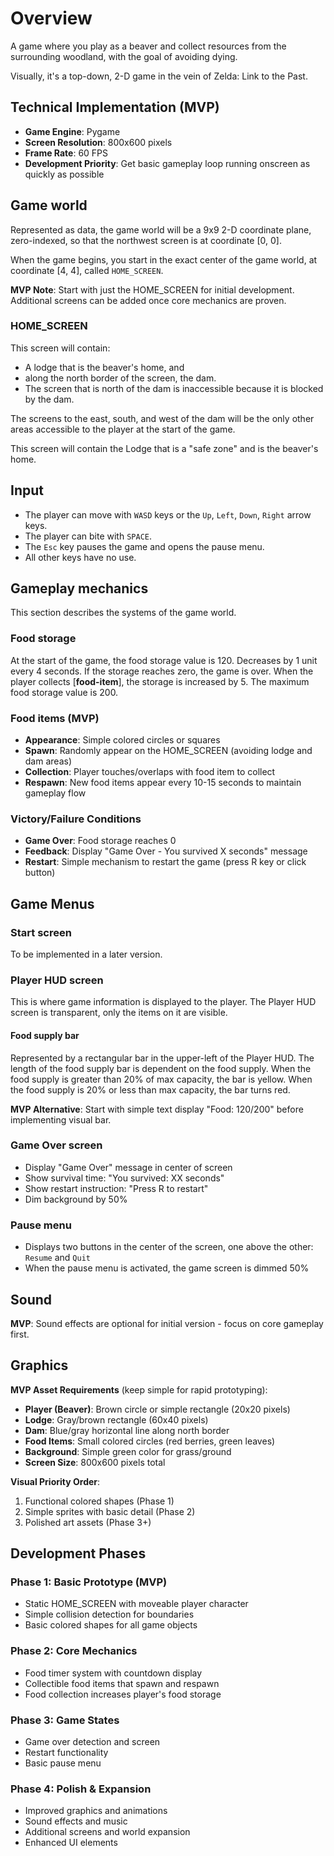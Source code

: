 # Overview
A game where you play as a beaver and collect resources from the surrounding woodland, with the goal of avoiding dying.

Visually, it's a top-down, 2-D game in the vein of Zelda: Link to the Past.

## Technical Implementation (MVP)
- **Game Engine**: Pygame
- **Screen Resolution**: 800x600 pixels
- **Frame Rate**: 60 FPS
- **Development Priority**: Get basic gameplay loop running onscreen as quickly as possible

## Game world
Represented as data, the game world will be a 9x9 2-D coordinate plane, zero-indexed, so that the northwest screen is at coordinate [0, 0].

When the game begins, you start in the exact center of the game world, at coordinate [4, 4], called `HOME_SCREEN`.

**MVP Note**: Start with just the HOME_SCREEN for initial development. Additional screens can be added once core mechanics are proven.

### HOME_SCREEN
This screen will contain:
- A lodge that is the beaver's home, and
- along the north border of the screen, the dam.
- The screen that is north of the dam is inaccessible because it is blocked by the dam.

The screens to the east, south, and west of the dam will be the only other areas accessible to the player at the start of the game.

This screen will contain the Lodge that is a "safe zone" and is the beaver's home.

## Input
- The player can move with `WASD` keys or the `Up`, `Left`, `Down`, `Right` arrow keys.
- The player can bite with `SPACE`.
- The `Esc` key pauses the game and opens the pause menu.
- All other keys have no use.

## Gameplay mechanics
This section describes the systems of the game world.

### Food storage
At the start of the game, the food storage value is 120.
Decreases by 1 unit every 4 seconds.
If the storage reaches zero, the game is over.
When the player collects [**food-item**], the storage is increased by 5.
The maximum food storage value is 200.

### Food items (MVP)
- **Appearance**: Simple colored circles or squares
- **Spawn**: Randomly appear on the HOME_SCREEN (avoiding lodge and dam areas)
- **Collection**: Player touches/overlaps with food item to collect
- **Respawn**: New food items appear every 10-15 seconds to maintain gameplay flow

### Victory/Failure Conditions
- **Game Over**: Food storage reaches 0
- **Feedback**: Display "Game Over - You survived X seconds" message
- **Restart**: Simple mechanism to restart the game (press R key or click button)

## Game Menus

### Start screen
To be implemented in a later version.

### Player HUD screen
This is where game information is displayed to the player. The Player HUD screen is transparent, only the items on it are visible.

#### Food supply bar
Represented by a rectangular bar in the upper-left of the Player HUD.
The length of the food supply bar is dependent on the food supply.
When the food supply is greater than 20% of max capacity, the bar is yellow.
When the food supply is 20% or less than max capacity, the bar turns red.

**MVP Alternative**: Start with simple text display "Food: 120/200" before implementing visual bar.

### Game Over screen
- Display "Game Over" message in center of screen
- Show survival time: "You survived: XX seconds"
- Show restart instruction: "Press R to restart"
- Dim background by 50%

### Pause menu
- Displays two buttons in the center of the screen, one above the other: `Resume` and `Quit`
- When the pause menu is activated, the game screen is dimmed 50%



## Sound
**MVP**: Sound effects are optional for initial version - focus on core gameplay first.

## Graphics
**MVP Asset Requirements** (keep simple for rapid prototyping):
- **Player (Beaver)**: Brown circle or simple rectangle (20x20 pixels)
- **Lodge**: Gray/brown rectangle (60x40 pixels) 
- **Dam**: Blue/gray horizontal line along north border
- **Food Items**: Small colored circles (red berries, green leaves)
- **Background**: Simple green color for grass/ground
- **Screen Size**: 800x600 pixels total

**Visual Priority Order**:
1. Functional colored shapes (Phase 1)
2. Simple sprites with basic detail (Phase 2) 
3. Polished art assets (Phase 3+)

## Development Phases

### Phase 1: Basic Prototype (MVP)
- Static HOME_SCREEN with moveable player character
- Simple collision detection for boundaries
- Basic colored shapes for all game objects

### Phase 2: Core Mechanics
- Food timer system with countdown display
- Collectible food items that spawn and respawn
- Food collection increases player's food storage

### Phase 3: Game States
- Game over detection and screen
- Restart functionality
- Basic pause menu

### Phase 4: Polish & Expansion
- Improved graphics and animations
- Sound effects and music
- Additional screens and world expansion
- Enhanced UI elements
